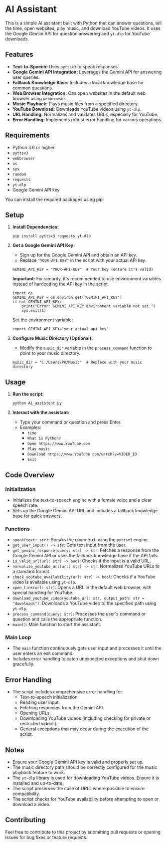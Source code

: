 # AI Assistant

This is a simple AI assistant built with Python that can answer questions, tell the time, open websites, play music, and download YouTube videos. It uses the Google Gemini API for question answering and `yt-dlp` for YouTube downloads.

## Features

*   **Text-to-Speech:** Uses `pyttsx3` to speak responses.
*   **Google Gemini API Integration:** Leverages the Gemini API for answering user queries.
*   **Fallback Knowledge Base:** Includes a local knowledge base for common questions.
*   **Web Browser Integration:** Can open websites in the default web browser using `webbrowser`.
*   **Music Playback:** Plays music files from a specified directory.
*   **YouTube Download:** Downloads YouTube videos using `yt-dlp`.
*   **URL Handling:** Normalizes and validates URLs, especially for YouTube.
*   **Error Handling:** Implements robust error handling for various operations.

## Requirements

*   Python 3.6 or higher
*   `pyttsx3`
*   `webbrowser`
*   `os`
*   `sys`
*   `random`
*   `requests`
*   `yt-dlp`
*   Google Gemini API key

You can install the required packages using pip:


## Setup

1.  **Install Dependencies:**

    ```
    pip install pyttsx3 requests yt-dlp
    ```
2.  **Get a Google Gemini API Key:**

    *   Sign up for the Google Gemini API and obtain an API key.
    *   Replace `"YOUR-API-KEY"` in the script with your actual API key.

    ```
    GEMINI_API_KEY = "YOUR-API-KEY"  # Your key (ensure it's valid)
    ```

    **Important:** For security, it's recommended to use environment variables instead of hardcoding the API key in the script.

    ```
    import os
    GEMINI_API_KEY = os.environ.get("GEMINI_API_KEY")
    if not GEMINI_API_KEY:
        print("Error: GEMINI_API_KEY environment variable not set.")
        sys.exit(1)
    ```

    Set the environment variable:

    ```
    export GEMINI_API_KEY="your_actual_api_key"
    ```
3.  **Configure Music Directory (Optional):**

    *   Modify the `music_dir` variable in the `process_command` function to point to your music directory.

    ```
    music_dir = "C:/Users/PK/Music"  # Replace with your music directory
    ```

## Usage

1.  **Run the script:**

    ```
    python Ai_assistent.py
    ```
2.  **Interact with the assistant:**

    *   Type your command or question and press Enter.
    *   Examples:
        *   `time`
        *   `What is Python?`
        *   `Open https://www.YouTube.com`
        *   `Play music`
        *   `Download https://www.YouTube.com/watch?v=VIDEO_ID`
        *   `Exit`

## Code Overview

### Initialization

*   Initializes the text-to-speech engine with a female voice and a clear speech rate.
*   Sets up the Google Gemini API URL and includes a fallback knowledge base for quick answers.

### Functions

*   `speak(text: str)`: Speaks the given text using the `pyttsx3` engine.
*   `get_user_input() -> str`: Gets text input from the user.
*   `get_gemini_response(query: str) -> str`: Fetches a response from the Google Gemini API or uses the fallback knowledge base if the API fails.
*   `is_valid_url(url: str) -> bool`: Checks if the input is a valid URL.
*   `normalize_youtube_url(url: str) -> str`: Normalizes YouTube URLs to a standard format.
*   `check_youtube_availability(url: str) -> bool`: Checks if a YouTube video is available using `yt-dlp`.
*   `open_link(url: str)`: Opens a URL in the default web browser, with special handling for YouTube.
*   `download_youtube_video(youtube_url: str, output_path: str = "downloads")`: Downloads a YouTube video to the specified path using `yt-dlp`.
*   `process_command(query: str)`: Processes the user's command or question and calls the appropriate function.
*   `main()`: Main function to start the assistant.

### Main Loop

*   The `main` function continuously gets user input and processes it until the user enters an exit command.
*   Includes error handling to catch unexpected exceptions and shut down gracefully.

## Error Handling

*   The script includes comprehensive error handling for:
    *   Text-to-speech initialization.
    *   Reading user input.
    *   Fetching responses from the Gemini API.
    *   Opening URLs.
    *   Downloading YouTube videos (including checking for private or restricted videos).
    *   General exceptions that may occur during the execution of the script.

## Notes

*   Ensure your Google Gemini API key is valid and properly set up.
*   The music directory path should be correctly configured for the music playback feature to work.
*   The `yt-dlp` library is used for downloading YouTube videos. Ensure it is installed and up-to-date.
*   The script preserves the case of URLs where possible to ensure compatibility.
*   The script checks for YouTube availability before attempting to open or download a video.

## Contributing

Feel free to contribute to this project by submitting pull requests or opening issues for bug fixes or feature requests.
